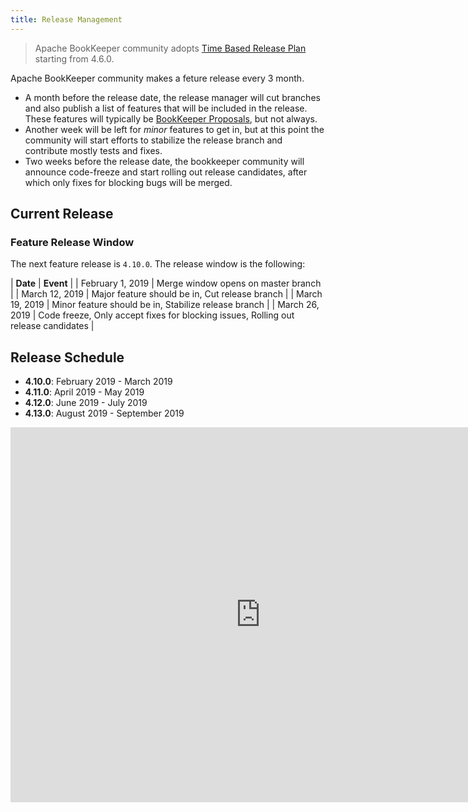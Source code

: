 ```yaml
---
title: Release Management
---
```


> Apache BookKeeper community adopts [Time Based Release Plan](https://cwiki.apache.org/confluence/display/BOOKKEEPER/BP-13+-+Time+Based+Release+Plan) starting from 4.6.0.

Apache BookKeeper community makes a feture release every 3 month.

- A month before the release date, the release manager will cut branches and also publish a list of features that will be included in the release. These features will typically
    be [BookKeeper Proposals](http://bookkeeper.apache.org/community/bookkeeper_proposals/), but not always.
- Another week will be left for *minor* features to get in, but at this point the community will start efforts to stabilize the release branch and contribute mostly tests and fixes.
- Two weeks before the release date, the bookkeeper community will announce code-freeze and start rolling out release candidates, after which only fixes for blocking bugs will be merged.

## Current Release

### Feature Release Window

The next feature release is `4.10.0`. The release window is the following:

| **Date** | **Event** |
| February 1, 2019 | Merge window opens on master branch |
| March 12, 2019 | Major feature should be in, Cut release branch |
| March 19, 2019 | Minor feature should be in, Stabilize release branch |
| March 26, 2019 | Code freeze, Only accept fixes for blocking issues, Rolling out release candidates |

## Release Schedule

- **4.10.0**: February 2019 - March 2019
- **4.11.0**: April 2019 - May 2019
- **4.12.0**: June 2019 - July 2019
- **4.13.0**: August 2019 - September 2019

<iframe src="https://calendar.google.com/calendar/embed?src=aam1p2gcoa40n68a6duflnva7c%40group.calendar.google.com&ctz=America/Los_Angeles" style="border: 0" width="800" height="600" frameborder="0" scrolling="no"></iframe>
